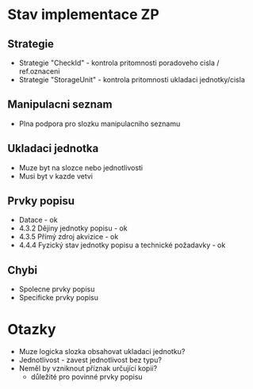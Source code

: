 Stav implementace ZP
====================

Strategie
----------
* Strategie "CheckId" - kontrola pritomnosti poradoveho cisla / ref.oznaceni
* Strategie "StorageUnit" - kontrola pritomnosti ukladaci jednotky/cisla

Manipulacni seznam
------------------
* Plna podpora pro slozku manipulacniho seznamu

Ukladaci jednotka
-----------------
* Muze byt na slozce nebo jednotlivosti
* Musi byt v kazde vetvi

Prvky popisu
------------
* Datace - ok
* 4.3.2 Dějiny jednotky popisu - ok
* 4.3.5 Přímý zdroj akvizice - ok
* 4.4.4 Fyzický stav jednotky popisu a technické požadavky - ok

Chybi
-----
* Spolecne prvky popisu
* Specificke prvky popisu


Otazky
======
- Muze logicka slozka obsahovat ukladaci jednotku?
- Jednotlivost - zavest jednotlivost bez typu?
- Neměl by vzniknout příznak určující kopii?
  - důležité pro povinné prvky popisu
